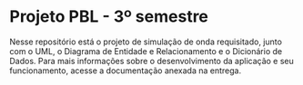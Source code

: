 # Projeto PBL - 3º semestre

Nesse repositório está o projeto de simulação de onda requisitado, junto com o UML, o Diagrama de Entidade e Relacionamento e o Dicionário de Dados. Para mais informações sobre o desenvolvimento da aplicação e seu funcionamento, acesse a documentação anexada na entrega.
